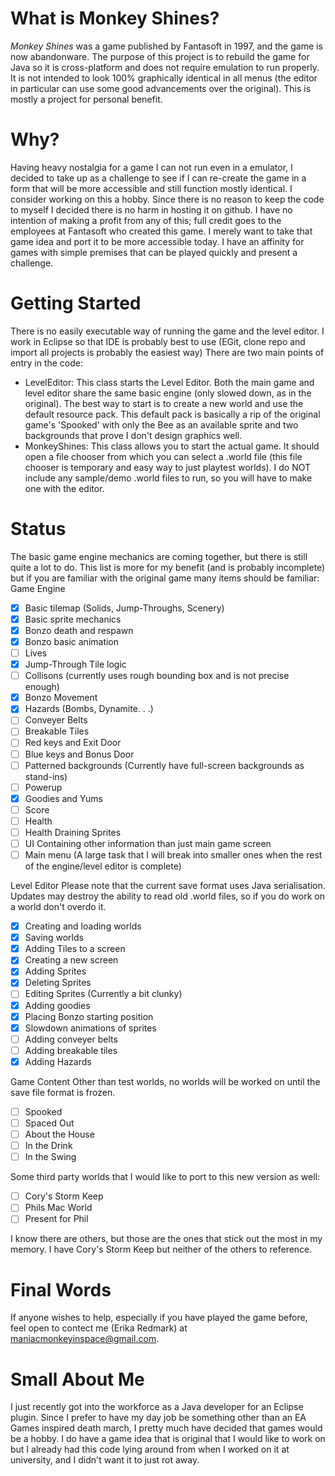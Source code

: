 # What is Monkey Shines?
*Monkey Shines* was a game published by Fantasoft in 1997, and the game is now abandonware. The purpose of this project is to rebuild the game for Java so it is cross-platform and does not require emulation to run properly. It is not intended to look 100% graphically identical in all menus (the editor in particular can use some good advancements over the original). This is mostly a project for personal benefit.

# Why?
Having heavy nostalgia for a game I can not run even in a emulator, I decided to take up as a challenge to see if I can re-create the game in a form that will be more accessible and still function mostly identical. I consider working on this a hobby. Since there is no reason to keep the code to myself I decided there is no harm in hosting it on github. I have no intention of making a profit from any of this; full credit goes to the employees at Fantasoft who created this game. I merely want to take that game idea and port it to be more accessible today. I have an affinity for games with simple premises that can be played quickly and present a challenge.

# Getting Started
There is no easily executable way of running the game and the level editor. I work in Eclipse so that IDE is probably best to use (EGit, clone repo and import all projects is probably the easiest way)
There are two main points of entry in the code:
- LevelEditor: This class starts the Level Editor. Both the main game and level editor share the same basic engine (only slowed down, as in the original). The best way to start is to create a new world and use the default resource pack. This default pack is basically a rip of the original game's 'Spooked' with only the Bee as an available sprite and two backgrounds that prove I don't design graphics well. 
- MonkeyShines: This class allows you to start the actual game. It should open a file chooser from which you can select a .world file (this file chooser is temporary and easy way to just playtest worlds). I do NOT include any sample/demo .world files to run, so you will have to make one with the editor.

# Status
The basic game engine mechanics are coming together, but there is still quite a lot to do. This list is more for my benefit (and is probably incomplete) but if you are familiar with the original game many items should be familiar:
Game Engine
- [x] Basic tilemap (Solids, Jump-Throughs, Scenery)
- [x] Basic sprite mechanics
- [x] Bonzo death and respawn
- [x] Bonzo basic animation
- [ ] Lives
- [x] Jump-Through Tile logic
- [ ] Collisons (currently uses rough bounding box and is not precise enough)
- [x] Bonzo Movement
- [X] Hazards (Bombs, Dynamite. . .)
- [ ] Conveyer Belts
- [ ] Breakable Tiles
- [ ] Red keys and Exit Door
- [ ] Blue keys and Bonus Door
- [ ] Patterned backgrounds (Currently have full-screen backgrounds as stand-ins)
- [ ] Powerup
- [x] Goodies and Yums
- [ ] Score
- [ ] Health
- [ ] Health Draining Sprites
- [ ] UI Containing other information than just main game screen
- [ ] Main menu (A large task that I will break into smaller ones when the rest of the engine/level editor is complete)

Level Editor
Please note that the current save format uses Java serialisation. Updates may destroy the ability to read old .world files, so if you do work on a world don't overdo it.
- [x] Creating and loading worlds
- [x] Saving worlds
- [x] Adding Tiles to a screen
- [x] Creating a new screen
- [x] Adding Sprites
- [x] Deleting Sprites
- [ ] Editing Sprites (Currently a bit clunky)
- [x] Adding goodies
- [x] Placing Bonzo starting position
- [x] Slowdown animations of sprites
- [ ] Adding conveyer belts
- [ ] Adding breakable tiles
- [X] Adding Hazards

Game Content
Other than test worlds, no worlds will be worked on until the save file format is frozen.
- [ ] Spooked
- [ ] Spaced Out
- [ ] About the House
- [ ] In the Drink
- [ ] In the Swing

Some third party worlds that I would like to port to this new version as well:
- [ ] Cory's Storm Keep
- [ ] Phils Mac World
- [ ] Present for Phil

I know there are others, but those are the ones that stick out the most in my memory. I have Cory's Storm Keep but neither of the others to reference.

# Final Words
If anyone wishes to help, especially if you have played the game before, feel open to contect me (Erika Redmark) at maniacmonkeyinspace@gmail.com. 

# Small About Me
I just recently got into the workforce as a Java developer for an Eclipse plugin. Since I prefer to have my day job be something other than an EA Games inspired death march, I pretty much have decided that games would be a hobby. I do have a game idea that is original that I would like to work on but I already had this code lying around from when I worked on it at university, and I didn't want it to just rot away.


